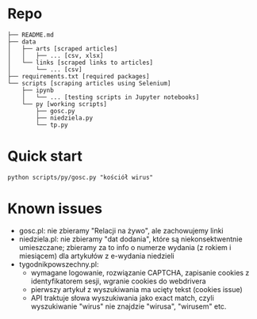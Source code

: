 # Repo
```
├── README.md
├── data
│   ├── arts [scraped articles]
│   │   ├── ... [csv, xlsx]
│   └── links [scraped links to articles]
│       └── ... [csv]
├── requirements.txt [required packages]
└── scripts [scraping articles using Selenium]
    ├── ipynb
    │   └── ... [testing scripts in Jupyter notebooks]
    └── py [working scripts]
        ├── gosc.py
        ├── niedziela.py
        └── tp.py
```

# Quick start
`python scripts/py/gosc.py "kościół wirus"`

# Known issues
- gosc.pl: nie zbieramy "Relacji na żywo", ale zachowujemy linki
- niedziela.pl: nie zbieramy "dat dodania", które są niekonsektwentnie umieszczane; zbieramy za to info o numerze wydania (z rokiem i miesiącem) dla artykułów z e-wydania niedzieli
- tygodnikpowszechny.pl: 
    - wymagane logowanie, rozwiązanie CAPTCHA, zapisanie cookies z identyfikatorem sesji, wgranie cookies do webdrivera
    - pierwszy artykuł z wyszukiwania ma ucięty tekst (cookies issue)
    - API traktuje słowa wyszukiwania jako exact match, czyli wyszukiwanie "wirus" nie znajdzie "wirusa", "wirusem" etc. 

